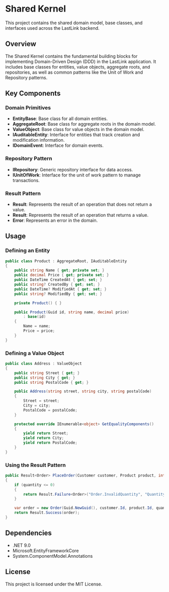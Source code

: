 # Shared Kernel

This project contains the shared domain model, base classes, and interfaces used across the LastLink backend.

## Overview

The Shared Kernel contains the fundamental building blocks for implementing Domain-Driven Design (DDD) in the LastLink application. It includes base classes for entities, value objects, aggregate roots, and repositories, as well as common patterns like the Unit of Work and Repository patterns.

## Key Components

### Domain Primitives

- **EntityBase**: Base class for all domain entities.
- **AggregateRoot**: Base class for aggregate roots in the domain model.
- **ValueObject**: Base class for value objects in the domain model.
- **IAuditableEntity**: Interface for entities that track creation and modification information.
- **IDomainEvent**: Interface for domain events.

### Repository Pattern

- **IRepository<T>**: Generic repository interface for data access.
- **IUnitOfWork**: Interface for the unit of work pattern to manage transactions.

### Result Pattern

- **Result**: Represents the result of an operation that does not return a value.
- **Result<T>**: Represents the result of an operation that returns a value.
- **Error**: Represents an error in the domain.

## Usage

### Defining an Entity

```csharp
public class Product : AggregateRoot, IAuditableEntity
{
    public string Name { get; private set; }
    public decimal Price { get; private set; }
    public DateTime CreatedAt { get; set; }
    public string? CreatedBy { get; set; }
    public DateTime? ModifiedAt { get; set; }
    public string? ModifiedBy { get; set; }

    private Product() { }

    public Product(Guid id, string name, decimal price)
        : base(id)
    {
        Name = name;
        Price = price;
    }
}
```

### Defining a Value Object

```csharp
public class Address : ValueObject
{
    public string Street { get; }
    public string City { get; }
    public string PostalCode { get; }

    public Address(string street, string city, string postalCode)
    {
        Street = street;
        City = city;
        PostalCode = postalCode;
    }

    protected override IEnumerable<object> GetEqualityComponents()
    {
        yield return Street;
        yield return City;
        yield return PostalCode;
    }
}
```

### Using the Result Pattern

```csharp
public Result<Order> PlaceOrder(Customer customer, Product product, int quantity)
{
    if (quantity <= 0)
    {
        return Result.Failure<Order>("Order.InvalidQuantity", "Quantity must be greater than zero.");
    }

    var order = new Order(Guid.NewGuid(), customer.Id, product.Id, quantity);
    return Result.Success(order);
}
```

## Dependencies

- .NET 9.0
- Microsoft.EntityFrameworkCore
- System.ComponentModel.Annotations

## License

This project is licensed under the MIT License.
